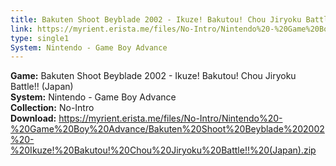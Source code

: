 ```yaml
---
title: Bakuten Shoot Beyblade 2002 - Ikuze! Bakutou! Chou Jiryoku Battle!! (Japan)
link: https://myrient.erista.me/files/No-Intro/Nintendo%20-%20Game%20Boy%20Advance/Bakuten%20Shoot%20Beyblade%202002%20-%20Ikuze!%20Bakutou!%20Chou%20Jiryoku%20Battle!!%20(Japan).zip
type: single1
System: Nintendo - Game Boy Advance
---
```

<b>Game:</b> Bakuten Shoot Beyblade 2002 - Ikuze! Bakutou! Chou Jiryoku Battle!! (Japan)<br>
<b>System:</b> Nintendo - Game Boy Advance<br>
<b>Collection:</b> No-Intro<br>
<b>Download:</b> https://myrient.erista.me/files/No-Intro/Nintendo%20-%20Game%20Boy%20Advance/Bakuten%20Shoot%20Beyblade%202002%20-%20Ikuze!%20Bakutou!%20Chou%20Jiryoku%20Battle!!%20(Japan).zip